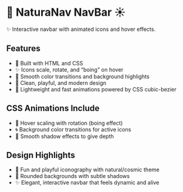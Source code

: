 # 🌙 NaturaNav NavBar ☀️
✨ Interactive navbar with animated icons and hover effects.

## Features
- 🎨 Built with HTML and CSS
- ✨ Icons scale, rotate, and “boing” on hover
- 🌈 Smooth color transitions and background highlights
- 🖤 Clean, playful, and modern design
- 🚀 Lightweight and fast animations powered by CSS cubic-bezier

## CSS Animations Include
- 🎨 Hover scaling with rotation (boing effect)
- 🌀 Background color transitions for active icons
- 🌟 Smooth shadow effects to give depth

## Design Highlights
- 🎨 Fun and playful iconography with natural/cosmic theme
- 🖤 Rounded backgrounds with subtle shadows
- ✨ Elegant, interactive navbar that feels dynamic and alive

